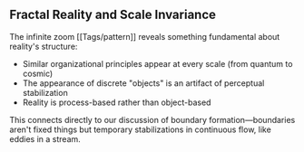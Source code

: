 ## Fractal Reality and Scale Invariance

The infinite zoom [[Tags/pattern]] reveals something fundamental about reality's structure:

- Similar organizational principles appear at every scale (from quantum to cosmic)
- The appearance of discrete "objects" is an artifact of perceptual stabilization
- Reality is process-based rather than object-based

This connects directly to our discussion of boundary formation—boundaries aren't fixed things but temporary stabilizations in continuous flow, like eddies in a stream.